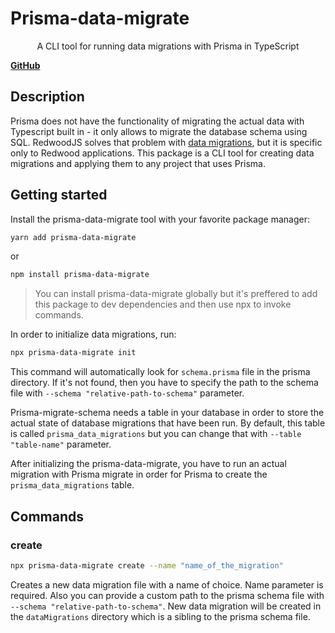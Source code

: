 # Prisma-data-migrate

<p align=center>A CLI tool for running data migrations with Prisma in TypeScript</p>

**[GitHub](https://github.com/MrKampla/prisma-data-migrate)**

## Description

Prisma does not have the functionality of migrating the actual data with Typescript built in - it only allows to migrate the database schema using SQL. RedwoodJS solves that problem with [data migrations](https://redwoodjs.com/docs/data-migrations), but it is specific only to Redwood applications. This package is a CLI tool for creating data migrations and applying them to any project that uses Prisma.

## Getting started

Install the prisma-data-migrate tool with your favorite package manager:

```sh
yarn add prisma-data-migrate
```

or

```sh
npm install prisma-data-migrate
```

> You can install prisma-data-migrate globally but it's preffered to add this package to dev dependencies and then use npx to invoke commands.

In order to initialize data migrations, run:

```sh
npx prisma-data-migrate init
```

This command will automatically look for `schema.prisma` file in the prisma directory. If it's not found, then you have to specify the path to the schema file with `--schema "relative-path-to-schema"` parameter.

Prisma-migrate-schema needs a table in your database in order to store the actual state of database migrations that have been run. By default, this table is called `prisma_data_migrations` but you can change that with `--table "table-name"` parameter.

After initializing the prisma-data-migrate, you have to run an actual migration with Prisma migrate in order for Prisma to create the `prisma_data_migrations` table.

## Commands

### create

```sh
npx prisma-data-migrate create --name "name_of_the_migration"
```

Creates a new data migration file with a name of choice. Name parameter is required. Also you can provide a custom path to the prisma schema file with `--schema "relative-path-to-schema"`. New data migration will be created in the `dataMigrations` directory which is a sibling to the prisma schema file.
